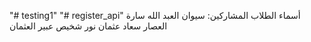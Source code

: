 "# testing1" 
"# register_api" 
أسماء الطلاب المشاركين:
سيوان العبد الله
سارة العصار
سعاد عثمان
نور شخيص
عبير العثمان
